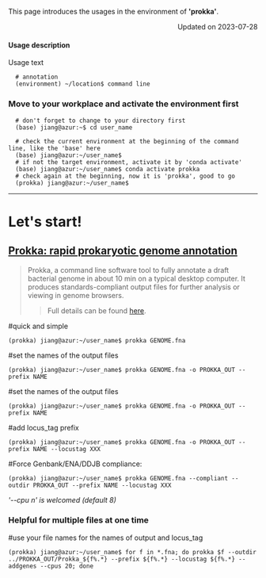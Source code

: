 
This page introduces the usages in the environment of **'prokka'**.

<p align="right"> Updated on 2023-07-28 </p>

#### Usage description
Usage text 
```
  # annotation
  (environment) ~/location$ command line
```


### Move to your workplace and activate the environment first
```
  # don't forget to change to your directory first
  (base) jiang@azur:~$ cd user_name
  
  # check the current environment at the beginning of the command line, like the 'base' here
  (base) jiang@azur:~/user_name$
  # if not the target environment, activate it by 'conda activate'
  (base) jiang@azur:~/user_name$ conda activate prokka
  # check again at the beginning, now it is 'prokka', good to go
  (prokka) jiang@azur:~/user_name$ 
```

---
# Let's start!

## [Prokka: rapid prokaryotic genome annotation](https://github.com/tseemann/prokka)
>  Prokka, a command line software tool to fully annotate a draft bacterial genome in about 10 min on a typical desktop computer. It produces standards-compliant output files for further analysis or viewing in genome browsers.
>> Full details can be found [here](https://academic.oup.com/bioinformatics/article/30/14/2068/2390517).

#quick and simple
```
(prokka) jiang@azur:~/user_name$ prokka GENOME.fna
```
#set the names of the output files
```
(prokka) jiang@azur:~/user_name$ prokka GENOME.fna -o PROKKA_OUT --prefix NAME
```
#set the names of the output files
```
(prokka) jiang@azur:~/user_name$ prokka GENOME.fna -o PROKKA_OUT --prefix NAME
```
#add locus_tag prefix
```
(prokka) jiang@azur:~/user_name$ prokka GENOME.fna -o PROKKA_OUT --prefix NAME --locustag XXX
```
#Force Genbank/ENA/DDJB compliance:
``` 
(prokka) jiang@azur:~/user_name$ prokka GENOME.fna --compliant --outdir PROKKA_OUT --prefix NAME --locustag XXX
```
  *'--cpu n' is welcomed (default 8)*


### Helpful for multiple files at one time
#use your file names for the names of output and locus_tag
``` 
(prokka) jiang@azur:~/user_name$ for f in *.fna; do prokka $f --outdir ../PROKKA_OUT/Prokka_${f%.*} --prefix ${f%.*} --locustag ${f%.*} --addgenes --cpus 20; done
```
